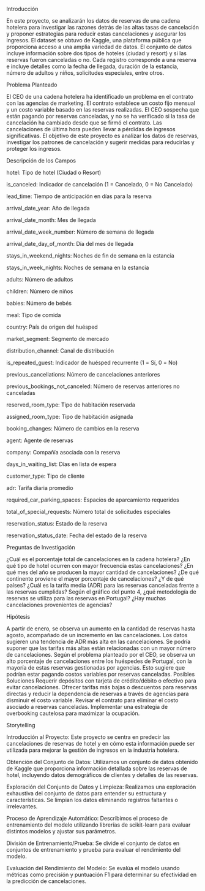 Introducción

En este proyecto, se analizarán los datos de reservas de una cadena hotelera para investigar las razones detrás de las altas tasas de cancelación y proponer estrategias para reducir estas cancelaciones y asegurar los ingresos. El dataset se obtuvo de Kaggle, una plataforma pública que proporciona acceso a una amplia variedad de datos. El conjunto de datos incluye información sobre dos tipos de hoteles (ciudad y resort) y si las reservas fueron canceladas o no. Cada registro corresponde a una reserva e incluye detalles como la fecha de llegada, duración de la estancia, número de adultos y niños, solicitudes especiales, entre otros.

Problema Planteado

El CEO de una cadena hotelera ha identificado un problema en el contrato con las agencias de marketing. El contrato establece un costo fijo mensual y un costo variable basado en las reservas realizadas. El CEO sospecha que están pagando por reservas canceladas, y no se ha verificado si la tasa de cancelación ha cambiado desde que se firmó el contrato. Las cancelaciones de última hora pueden llevar a pérdidas de ingresos significativas. El objetivo de este proyecto es analizar los datos de reservas, investigar los patrones de cancelación y sugerir medidas para reducirlas y proteger los ingresos.

Descripción de los Campos

hotel: Tipo de hotel (Ciudad o Resort)

is_canceled: Indicador de cancelación (1 = Cancelado, 0 = No Cancelado)

lead_time: Tiempo de anticipación en días para la reserva

arrival_date_year: Año de llegada

arrival_date_month: Mes de llegada

arrival_date_week_number: Número de semana de llegada

arrival_date_day_of_month: Día del mes de llegada

stays_in_weekend_nights: Noches de fin de semana en la estancia

stays_in_week_nights: Noches de semana en la estancia

adults: Número de adultos

children: Número de niños

babies: Número de bebés

meal: Tipo de comida

country: País de origen del huésped

market_segment: Segmento de mercado

distribution_channel: Canal de distribución

is_repeated_guest: Indicador de huésped recurrente (1 = Sí, 0 = No)

previous_cancellations: Número de cancelaciones anteriores

previous_bookings_not_canceled: Número de reservas anteriores no canceladas

reserved_room_type: Tipo de habitación reservada

assigned_room_type: Tipo de habitación asignada

booking_changes: Número de cambios en la reserva

agent: Agente de reservas

company: Compañía asociada con la reserva

days_in_waiting_list: Días en lista de espera

customer_type: Tipo de cliente

adr: Tarifa diaria promedio

required_car_parking_spaces: Espacios de aparcamiento requeridos

total_of_special_requests: Número total de solicitudes especiales

reservation_status: Estado de la reserva

reservation_status_date: Fecha del estado de la reserva

Preguntas de Investigación

¿Cuál es el porcentaje total de cancelaciones en la cadena hotelera?
¿En qué tipo de hotel ocurren con mayor frecuencia estas cancelaciones?
¿En qué mes del año se producen la mayor cantidad de cancelaciones?
¿De qué continente proviene el mayor porcentaje de cancelaciones? ¿Y de qué países?
¿Cuál es la tarifa media (ADR) para las reservas canceladas frente a las reservas cumplidas?
Según el gráfico del punto 4, ¿qué metodología de reservas se utiliza para las reservas en Portugal?
¿Hay muchas cancelaciones provenientes de agencias?

Hipótesis

A partir de enero, se observa un aumento en la cantidad de reservas hasta agosto, acompañado de un incremento en las cancelaciones. Los datos sugieren una tendencia de ADR más alta en las cancelaciones. Se podría suponer que las tarifas más altas están relacionadas con un mayor número de cancelaciones.
Según el problema planteado por el CEO, se observa un alto porcentaje de cancelaciones entre los huéspedes de Portugal, con la mayoría de estas reservas gestionadas por agencias. Esto sugiere que podrían estar pagando costos variables por reservas canceladas.
Posibles Soluciones
Requerir depósitos con tarjeta de crédito/débito o efectivo para evitar cancelaciones.
Ofrecer tarifas más bajas o descuentos para reservas directas y reducir la dependencia de reservas a través de agencias para disminuir el costo variable.
Revisar el contrato para eliminar el costo asociado a reservas canceladas.
Implementar una estrategia de overbooking cautelosa para maximizar la ocupación.

Storytelling

Introducción al Proyecto: Este proyecto se centra en predecir las cancelaciones de reservas de hotel y en cómo esta información puede ser utilizada para mejorar la gestión de ingresos en la industria hotelera.


Obtención del Conjunto de Datos: Utilizamos un conjunto de datos obtenido de Kaggle que proporciona información detallada sobre las reservas de hotel, incluyendo datos demográficos de clientes y detalles de las reservas.


Exploración del Conjunto de Datos y Limpieza: Realizamos una exploración exhaustiva del conjunto de datos para entender su estructura y características. Se limpian los datos eliminando registros faltantes o irrelevantes.


Proceso de Aprendizaje Automático: Describimos el proceso de entrenamiento del modelo utilizando librerías de scikit-learn para evaluar distintos modelos y ajustar sus parámetros.

División de Entrenamiento/Prueba: Se divide el conjunto de datos en conjuntos de entrenamiento y prueba para evaluar el rendimiento del modelo.


Evaluación del Rendimiento del Modelo: Se evalúa el modelo usando métricas como precisión y puntuación F1 para determinar su efectividad en la predicción de cancelaciones.

